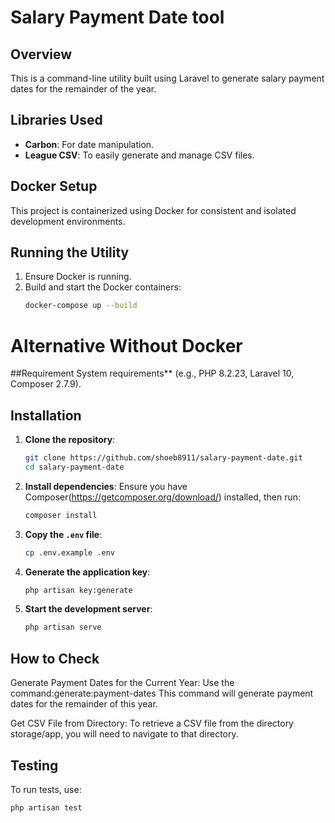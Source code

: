 # Salary Payment Date tool

## Overview
This is a command-line utility built using Laravel to generate salary payment dates for the remainder of the year.

## Libraries Used
- **Carbon**: For date manipulation.
- **League CSV**: To easily generate and manage CSV files.

## Docker Setup
This project is containerized using Docker for consistent and isolated development environments.

## Running the Utility
1. Ensure Docker is running.
2. Build and start the Docker containers:
    ```bash
    docker-compose up --build
   ```

# Alternative Without Docker

##Requirement
System requirements** (e.g., PHP 8.2.23, Laravel 10, Composer 2.7.9).
## Installation

1. **Clone the repository**:
    ```bash
    git clone https://github.com/shoeb8911/salary-payment-date.git
    cd salary-payment-date
    ```

2. **Install dependencies**:
    Ensure you have Composer(https://getcomposer.org/download/) installed, then run:
    ```bash
    composer install
    ```

3. **Copy the `.env` file**:
    ```bash
    cp .env.example .env
    ```

4. **Generate the application key**:
    ```bash
    php artisan key:generate
    ```

5. **Start the development server**:
    ```bash
    php artisan serve
    ```

## How to Check
Generate Payment Dates for the Current Year:
Use the command:generate:payment-dates
This command will generate payment dates for the remainder of this year.

Get CSV File from Directory:
To retrieve a CSV file from the directory storage/app, you will need to navigate to that directory.


## Testing

To run tests, use:
```bash
php artisan test
